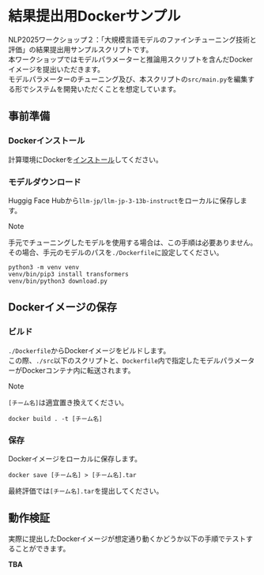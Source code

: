 # 結果提出用Dockerサンプル

NLP2025ワークショップ２：「大規模言語モデルのファインチューニング技術と評価」の結果提出用サンプルスクリプトです。  
本ワークショップではモデルパラメーターと推論用スクリプトを含んだDockerイメージを提出いただきます。  
モデルパラメーターのチューニング及び、本スクリプトの`src/main.py`を編集する形でシステムを開発いただくことを想定しています。

## 事前準備

### Dockerインストール

計算環境にDockerを[インストール](https://docs.docker.com/engine/install/)してください。

### モデルダウンロード

Huggig Face Hubから`llm-jp/llm-jp-3-13b-instruct`をローカルに保存します。  

> [!NOTE]
> 手元でチューニングしたモデルを使用する場合は、この手順は必要ありません。  
> その場合、手元のモデルのパスを`./Dockerfile`に設定してください。

```
python3 -m venv venv
venv/bin/pip3 install transformers
venv/bin/python3 download.py
```

## Dockerイメージの保存

### ビルド

`./Dockerfile`からDockerイメージをビルドします。  
この際、`./src`以下のスクリプトと、`Dockerfile`内で指定したモデルパラメーターがDockerコンテナ内に転送されます。  

> [!NOTE]
> `[チーム名]`は適宜置き換えてください。

```
docker build . -t [チーム名]
```

### 保存

Dockerイメージをローカルに保存します。

```
docker save [チーム名] > [チーム名].tar
```

最終評価では`[チーム名].tar`を提出してください。

## 動作検証

実際に提出したDockerイメージが想定通り動くかどうか以下の手順でテストすることができます。

**TBA**
